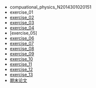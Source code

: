  * compuational_physics_N2014301020151
* exercise_01
* [exercise_02](https://www.zybuluo.com/ibilis/note/505078)
* [exercise_03](https://www.zybuluo.com/ibilis/note/505218)
* [exercise_04](https://www.zybuluo.com/ibilis/note/516906)
* [exercise_05]
* [exercise_06](https://www.zybuluo.com/ibilis/note/534040)
* [exercise_07](https://www.zybuluo.com/ibilis/note/549554)
* [exercise_08](https://www.zybuluo.com/ibilis/note/565049)
* [exercise_09](https://www.zybuluo.com/ibilis/note/573487)
* [exercise_10](https://www.zybuluo.com/ibilis/note/581275) 
* [exercise_11](https://www.zybuluo.com/ibilis/note/589703)
* [exercise_12](https://www.zybuluo.com/ibilis/note/597743)
* [exercise_13](https://www.zybuluo.com/ibilis/note/604818)
* [期末论文](https://www.zybuluo.com/ibilis/note/625924)

